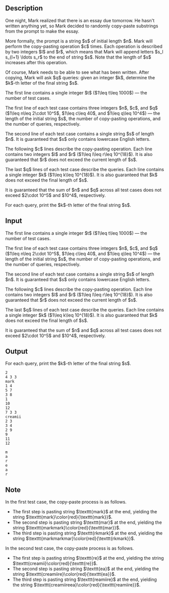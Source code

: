 ## Description

<div><p>One night, Mark realized that there is an essay due tomorrow. He hasn't written anything yet, so Mark decided to randomly copy-paste substrings from the prompt to make the essay.</p><p>More formally, the prompt is a string $s$ of initial length $n$. Mark will perform the copy-pasting operation $c$ times. Each operation is described by two integers $l$ and $r$, which means that Mark will append letters $s_l s_{l+1} \ldots s_r$ to the end of string $s$. Note that the length of $s$ increases after this operation.</p><p>Of course, Mark needs to be able to see what has been written. After copying, Mark will ask $q$ queries: given an integer $k$, determine the $k$-th letter of the final string $s$.</p></div><div class="input-specification"><p>The first line contains a single integer $t$ ($1\leq t\leq 1000$) — the number of test cases.</p><p>The first line of each test case contains three integers $n$, $c$, and $q$ ($1\leq n\leq 2\cdot 10^5$, $1\leq c\leq 40$, and $1\leq q\leq 10^4$) — the length of the initial string $s$, the number of copy-pasting operations, and the number of queries, respectively.</p><p>The second line of each test case contains a single string $s$ of length $n$. It is guaranteed that $s$ only contains lowercase English letters.</p><p>The following $c$ lines describe the copy-pasting operation. Each line contains two integers $l$ and $r$ ($1\leq l\leq r\leq 10^{18}$). It is also guaranteed that $r$ does not exceed the current length of $s$.</p><p>The last $q$ lines of each test case describe the queries. Each line contains a single integer $k$ ($1\leq k\leq 10^{18}$). It is also guaranteed that $k$ does not exceed the final length of $s$.</p><p>It is guaranteed that the sum of $n$ and $q$ across all test cases does not exceed $2\cdot 10^5$ and $10^4$, respectively.</p></div><div class="output-specification"><p>For each query, print the $k$-th letter of the final string $s$.</p></div>

## Input

<p>The first line contains a single integer $t$ ($1\leq t\leq 1000$) — the number of test cases.</p><p>The first line of each test case contains three integers $n$, $c$, and $q$ ($1\leq n\leq 2\cdot 10^5$, $1\leq c\leq 40$, and $1\leq q\leq 10^4$) — the length of the initial string $s$, the number of copy-pasting operations, and the number of queries, respectively.</p><p>The second line of each test case contains a single string $s$ of length $n$. It is guaranteed that $s$ only contains lowercase English letters.</p><p>The following $c$ lines describe the copy-pasting operation. Each line contains two integers $l$ and $r$ ($1\leq l\leq r\leq 10^{18}$). It is also guaranteed that $r$ does not exceed the current length of $s$.</p><p>The last $q$ lines of each test case describe the queries. Each line contains a single integer $k$ ($1\leq k\leq 10^{18}$). It is also guaranteed that $k$ does not exceed the final length of $s$.</p><p>It is guaranteed that the sum of $n$ and $q$ across all test cases does not exceed $2\cdot 10^5$ and $10^4$, respectively.</p>

## Output

<p>For each query, print the $k$-th letter of the final string $s$.</p>





```input1|2,3,4,5,6,7,8,9
2
4 3 3
mark
1 4
5 7
3 8
1
10
12
7 3 3
creamii
2 3
3 4
2 9
9
11
12
```




```output1
m
a
r
e
a
r
```



## Note

<p>In the first test case, the copy-paste process is as follows. </p><ul> <li> The first step is pasting string $\texttt{mark}$ at the end, yielding the string $\texttt{mark}\color{red}{\texttt{mark}}$. </li><li> The second step is pasting string $\texttt{mar}$ at the end, yielding the string $\texttt{markmark}\color{red}{\texttt{mar}}$. </li><li> The third step is pasting string $\texttt{rkmark}$ at the end, yielding the string $\texttt{markmarkmar}\color{red}{\texttt{rkmark}}$. </li></ul><p>In the second test case, the copy-paste process is as follows. </p><ul> <li> The first step is pasting string $\texttt{re}$ at the end, yielding the string $\texttt{creamii}\color{red}{\texttt{re}}$. </li><li> The second step is pasting string $\texttt{ea}$ at the end, yielding the string $\texttt{creamiire}\color{red}{\texttt{ea}}$. </li><li> The third step is pasting string $\texttt{reamiire}$ at the end, yielding the string $\texttt{creamiireea}\color{red}{\texttt{reamiire}}$. </li></ul>
